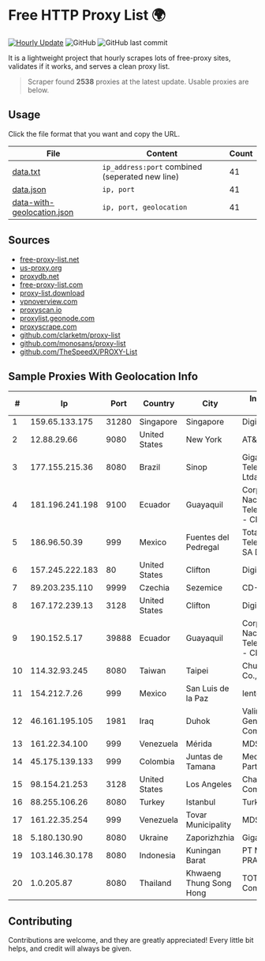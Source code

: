 
# Free HTTP Proxy List 🌍

[![Hourly Update](https://github.com/mertguvencli/http-proxy-list/actions/workflows/main.yml/badge.svg?branch=main)](https://github.com/mertguvencli/http-proxy-list/actions/workflows/main.yml)
![GitHub](https://img.shields.io/github/license/mertguvencli/http-proxy-list)
![GitHub last commit](https://img.shields.io/github/last-commit/mertguvencli/http-proxy-list)

It is a lightweight project that hourly scrapes lots of free-proxy sites, validates if it works, and serves a clean proxy list.


> Scraper found **2538** proxies at the latest update. Usable proxies are below.

## Usage

Click the file format that you want and copy the URL.


|File|Content|Count|
|----|-------|-----|
|[data.txt](https://raw.githubusercontent.com/mertguvencli/http-proxy-list/main/proxy-list/data.txt)|`ip_address:port` combined (seperated new line)|41|
|[data.json](https://raw.githubusercontent.com/mertguvencli/http-proxy-list/main/proxy-list/data.json)|`ip, port`|41|
|[data-with-geolocation.json](https://raw.githubusercontent.com/mertguvencli/http-proxy-list/main/proxy-list/data-with-geolocation.json)|`ip, port, geolocation`|41|

## Sources

* [free-proxy-list.net](https://free-proxy-list.net)
* [us-proxy.org](https://www.us-proxy.org)
* [proxydb.net](http://proxydb.net)
* [free-proxy-list.com](https://free-proxy-list.com/?page=&port=&type%5B%5D=http&type%5B%5D=https&up_time=0&search=Search)
* [proxy-list.download](https://www.proxy-list.download/HTTP)
* [vpnoverview.com](https://vpnoverview.com/privacy/anonymous-browsing/free-proxy-servers)
* [proxyscan.io](https://www.proxyscan.io)
* [proxylist.geonode.com](https://proxylist.geonode.com/api/proxy-list?limit=300&page=1&sort_by=lastChecked&sort_type=desc&protocols=http,https)
* [proxyscrape.com](https://api.proxyscrape.com/v2/?request=displayproxies&protocol=http&timeout=10000&country=all&ssl=all&anonymity=all)
* [github.com/clarketm/proxy-list](https://raw.githubusercontent.com/clarketm/proxy-list/master/proxy-list-raw.txt)
* [github.com/monosans/proxy-list](https://raw.githubusercontent.com/monosans/proxy-list/main/proxies/http.txt)
* [github.com/TheSpeedX/PROXY-List](https://raw.githubusercontent.com/TheSpeedX/PROXY-List/master/http.txt)


## Sample Proxies With Geolocation Info

|#|Ip|Port|Country|City|Internet Service Provider|
|-|--|----|-------|----|-------------------------|
|1|159.65.133.175|31280|Singapore|Singapore|DigitalOcean, LLC|
|2|12.88.29.66|9080|United States|New York|AT&T Services, Inc.|
|3|177.155.215.36|8080|Brazil|Sinop|Giga Byte Telecomunicacoes Ltda|
|4|181.196.241.198|9100|Ecuador|Guayaquil|Corporacion Nacional De Telecomunicaciones - CNT EP|
|5|186.96.50.39|999|Mexico|Fuentes del Pedregal|Total Play Telecomunicaciones SA De CV|
|6|157.245.222.183|80|United States|Clifton|DigitalOcean, LLC|
|7|89.203.235.110|9999|Czechia|Sezemice|CD-Telematika|
|8|167.172.239.13|3128|United States|Clifton|DigitalOcean, LLC|
|9|190.152.5.17|39888|Ecuador|Guayaquil|Corporacion Nacional De Telecomunicaciones - CNT EP|
|10|114.32.93.245|8080|Taiwan|Taipei|Chunghwa Telecom Co., Ltd.|
|11|154.212.7.26|999|Mexico|San Luis de la Paz|Ientc S De RL De CV|
|12|46.161.195.105|1981|Iraq|Duhok|Valin Company for General Trading and Communication LTD|
|13|161.22.34.100|999|Venezuela|Mérida|MDS TELECOM C.A.|
|14|45.175.139.133|999|Colombia|Juntas de Tamana|Media Commerce Partners S.A|
|15|98.154.21.253|3128|United States|Los Angeles|Charter Communications Inc|
|16|88.255.106.26|8080|Turkey|Istanbul|TurkTelekom|
|17|161.22.35.254|999|Venezuela|Tovar Municipality|MDS TELECOM C.A.|
|18|5.180.130.90|8080|Ukraine|Zaporizhzhia|Gigabit-Online LLC|
|19|103.146.30.178|8080|Indonesia|Kuningan Barat|PT MITRA VISIONER PRATAMA|
|20|1.0.205.87|8080|Thailand|Khwaeng Thung Song Hong|TOT Public Company Limited|



## Contributing

Contributions are welcome, and they are greatly appreciated! Every
little bit helps, and credit will always be given.

